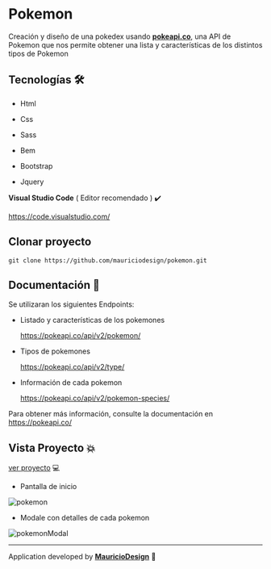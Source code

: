 # Pokemon 

Creación y diseño de una pokedex usando **[pokeapi.co](https://pokeapi.co/)**, una API de Pokemon que nos permite obtener una lista y características de los distintos tipos de  Pokemon 

## Tecnologías​ :hammer_and_wrench:

- Html

- Css

- Sass

- Bem

- Bootstrap

- Jquery

  

**Visual Studio Code** ( Editor recomendado ) ✔️

https://code.visualstudio.com/



## Clonar proyecto

```
git clone https://github.com/mauriciodesign/pokemon.git
```



## Documentación :book:

Se utilizaran los siguientes Endpoints:

- Listado y características de los pokemones

  https://pokeapi.co/api/v2/pokemon/ 

- Tipos de pokemones

  https://pokeapi.co/api/v2/type/ 

- Información de cada pokemon

  https://pokeapi.co/api/v2/pokemon-species/ 

Para obtener más información, consulte la documentación en https://pokeapi.co/



## Vista Proyecto 💥

[ver proyecto](https://mauriciodesign.github.io/pokemon/) :computer:

- Pantalla de inicio

![pokemon](https://user-images.githubusercontent.com/47857535/86643255-8aaa8d00-bfaa-11ea-8f6c-0ef3811f47a8.png)

- Modale con detalles de cada pokemon

![pokemonModal](https://user-images.githubusercontent.com/47857535/86645478-6f408180-bfac-11ea-84b7-a33c065da885.png)

------

Application developed by [**MauricioDesign**](https://github.com/mauriciodesign) 🤘​